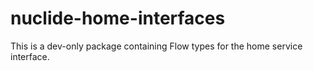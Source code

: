 # nuclide-home-interfaces

This is a dev-only package containing Flow types for the home service interface.

